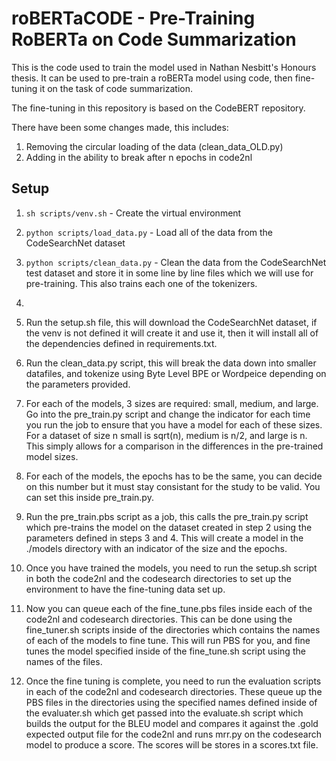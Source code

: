 # roBERTaCODE - Pre-Training RoBERTa on Code Summarization
This is the code used to train the model used in Nathan Nesbitt's Honours thesis.
It can be used to pre-train a roBERTa model using code, then fine-tuning it on
the task of code summarization.

The fine-tuning in this repository is based on the CodeBERT repository. 

There have been some changes made, this includes:

1. Removing the circular loading of the data (clean_data_OLD.py)
2. Adding in the ability to break after n epochs in code2nl

## Setup

1. `sh scripts/venv.sh` - Create the virtual environment
2. `python scripts/load_data.py` - Load all of the data from the CodeSearchNet dataset 
3. `python scripts/clean_data.py` - Clean the data from the CodeSearchNet test dataset
    and store it in some line by line files which we will use for pre-training. This also trains
    each one of the tokenizers. 
4. 

1. Run the setup.sh file, this will download the CodeSearchNet dataset, if the venv
    is not defined it will create it and use it, then it will install all of the 
    dependencies defined in requirements.txt.
2. Run the clean_data.py script, this will break the data down into smaller datafiles, 
    and tokenize using Byte Level BPE or Wordpeice depending on the parameters provided. 
3. For each of the models, 3 sizes are required: small, medium, and large. Go into
    the pre_train.py script and change the indicator for each time you run the job
    to ensure that you have a model for each of these sizes. For a dataset of size n
    small is sqrt(n), medium is n/2, and large is n. This simply allows for a comparison
    in the differences in the pre-trained model sizes.
4. For each of the models, the epochs has to be the same, you can decide on this number
    but it must stay consistant for the study to be valid. You can set this inside 
    pre_train.py.
5. Run the pre_train.pbs script as a job, this calls the pre_train.py script which 
    pre-trains the model on the dataset created in step 2 using the parameters defined 
    in steps 3 and 4. This will create a model in the ./models directory with an indicator
    of the size and the epochs.
6. Once you have trained the models, you need to run the setup.sh script in both the code2nl
    and the codesearch directories to set up the environment to have the fine-tuning data
    set up.
7. Now you can queue each of the fine_tune.pbs files inside each of the code2nl and codesearch
    directories. This can be done using the fine_tuner.sh scripts inside of the directories which 
    contains the names of each of the models to fine tune. This will run PBS for you, and fine 
    tunes the model specified inside of the fine_tune.sh script using the names of the files.
8. Once the fine tuning is complete, you need to run the evaluation scripts in each of the 
    code2nl and codesearch directories. These queue up the PBS files in the directories using
    the specified names defined inside of the evaluater.sh which get passed into the evaluate.sh
    script which builds the output for the BLEU model and compares it against the .gold expected
    output file for the code2nl and runs mrr.py on the codesearch model to produce a score. The
    scores will be stores in a scores.txt file.
